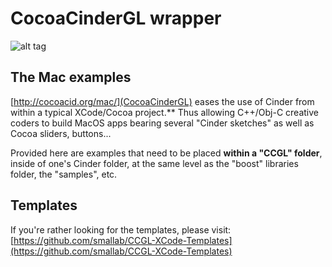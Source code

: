 # CocoaCinderGL wrapper

![alt tag](http://cocoacid.org/assets/images/macos/ccglmultipledrawings.png)

## The Mac examples

[http://cocoacid.org/mac/](CocoaCinderGL) eases the use of Cinder from within a typical XCode/Cocoa project.** Thus allowing C++/Obj-C creative coders to build MacOS apps bearing several "Cinder sketches" as well as Cocoa sliders, buttons...

Provided here are examples that need to be placed **within a "CCGL" folder**, inside of one's Cinder folder, at the same level as the "boost" libraries folder, the "samples", etc.

## Templates

If you're rather looking for the templates, please visit: [https://github.com/smallab/CCGL-XCode-Templates](https://github.com/smallab/CCGL-XCode-Templates)
